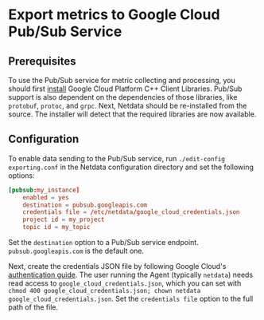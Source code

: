 <!--
title: "Export metrics to Google Cloud Pub/Sub Service"
description: "Export Netdata metrics to the Google Cloud Pub/Sub Service for long-term archiving or analytical processing."
custom_edit_url: https://github.com/netdata/netdata/edit/master/exporting/pubsub/README.md
sidebar_label: Google Cloud Pub/Sub Service
learn_status: "Published"
learn_topic_type: "References"
learn_rel_path: "References/Exporting references"
-->

# Export metrics to Google Cloud Pub/Sub Service

## Prerequisites

To use the Pub/Sub service for metric collecting and processing, you should first
[install](https://github.com/googleapis/google-cloud-cpp/) Google Cloud Platform C++ Client Libraries.
Pub/Sub support is also dependent on the dependencies of those libraries, like `protobuf`, `protoc`, and `grpc`. Next,
Netdata should be re-installed from the source. The installer will detect that the required libraries are now available.

## Configuration

To enable data sending to the Pub/Sub service, run `./edit-config exporting.conf` in the Netdata configuration directory
and set the following options:

```conf
[pubsub:my_instance]
    enabled = yes
    destination = pubsub.googleapis.com
    credentials file = /etc/netdata/google_cloud_credentials.json
    project id = my_project
    topic id = my_topic
```

Set the `destination` option to a Pub/Sub service endpoint. `pubsub.googleapis.com` is the default one.

Next, create the credentials JSON file by following Google Cloud's [authentication guide](https://cloud.google.com/docs/authentication/getting-started#creating_a_service_account). The user running the Agent
(typically `netdata`) needs read access to `google_cloud_credentials.json`, which you can set with
`chmod 400 google_cloud_credentials.json; chown netdata google_cloud_credentials.json`. Set the `credentials file`
option to the full path of the file.


